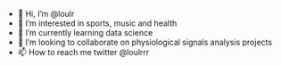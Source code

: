 - 👋 Hi, I’m @loulr
- 👀 I’m interested in sports, music and health
- 🌱 I’m currently learning data science
- 💞️ I’m looking to collaborate on physiological signals analysis projects
- 📫 How to reach me twitter @loulrrr 

<!---
loulr/loulr is a ✨ special ✨ repository because its `README.md` (this file) appears on your GitHub profile.
You can click the Preview link to take a look at your changes.
--->
